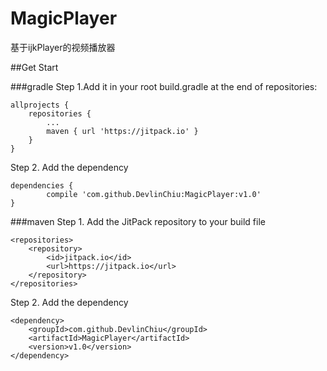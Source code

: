 # MagicPlayer
基于ijkPlayer的视频播放器

##Get Start

###gradle
Step 1.Add it in your root build.gradle at the end of repositories:

	allprojects {
		repositories {
			...
			maven { url 'https://jitpack.io' }
		}
	}
Step 2. Add the dependency

	dependencies {
	        compile 'com.github.DevlinChiu:MagicPlayer:v1.0'
	}


###maven
Step 1. Add the JitPack repository to your build file

	<repositories>
		<repository>
		    <id>jitpack.io</id>
		    <url>https://jitpack.io</url>
		</repository>
	</repositories>
Step 2. Add the dependency

	<dependency>
	    <groupId>com.github.DevlinChiu</groupId>
	    <artifactId>MagicPlayer</artifactId>
	    <version>v1.0</version>
	</dependency>